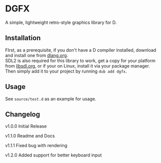 # DGFX
A simple, lightweight retro-style graphics library for D.

## Installation

FIrst, as a prerequisite, if you don't have a D compiler installed, download and install one from [dlang.org](https://dlang.org).  
SDL2 is also required for this library to work, get a copy for your platform from [libsdl.org](https://libsdl.org), or if your on Linux, install it via your package manager.  
Then simply add it to your project by running ```dub add dgfx```.
## Usage

See ```source/test.d``` as an example for usage.

## Changelog

v1.0.0 Initial Release

v1.1.0 Readme and Docs

v1.1.1 Fixed bug with rendering


v1.2.0 Added support for better keyboard input